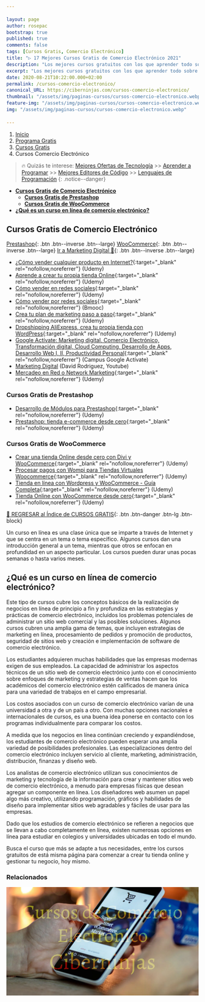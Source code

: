 ```yaml
---

layout: page
author: rosepac
bootstrap: true
published: true
comments: false
tags: [Cursos Gratis, Comercio Electrónico]
title: "▷ 17 Mejores Cursos Gratis de Comercio Electrónico 2021"
description: "Los mejores cursos gratuitos con los que aprender todo sobre el comercio electrónico, desde cero hasta nivel experto"
excerpt: "Los mejores cursos gratuitos con los que aprender todo sobre el comercio electrónico, desde cero hasta nivel experto"
date: 2020-08-21T10:22:00.000+02:00
permalink: /cursos-comercio-electronico/
canonical_URL: https://ciberninjas.com/cursos-comercio-electronico/
thumbnail: "/assets/img/paginas-cursos/cursos-comercio-electronico.webp"
feature-img: "/assets/img/paginas-cursos/cursos-comercio-electronico.webp"
img: "/assets/img/paginas-cursos/cursos-comercio-electronico.webp"

---
```


<div class="hidden-sm-down">
<nav aria-label="breadcrumb">
  <ol class="breadcrumb">
    <li class="breadcrumb-item"><a href="/">Inicio</a></li>
    <li class="breadcrumb-item"><a href="/programa-gratis/">Programa Gratis</a></li>
    <li class="breadcrumb-item"><a href="/cursos-tecnologia/">Cursos Gratis</a></li>
    <li class="breadcrumb-item active" aria-current="page">Cursos Comercio Electrónico</li>
  </ol>
</nav>
</div>

<script type="application/ld+json">
{
 "@context": "https://schema.org",
 "@type": "BreadcrumbList",
 "itemListElement":
 [
  {
   "@type": "ListItem",
   "position": 1,
   "item":
   {
    "@id": "https://ciberninjas.com/programa-gratis/",
    "name": "Programar Gratis"
    }
  },
  {
   "@type": "ListItem",
   "position": 2,
   "item":
   {
    "@id": "https://ciberninjas.com/cursos-tecnologia/",
    "name": "Los Mejores Cursos GRATIS de Programación y Tecnología Online 2021"
    }
  },
  {
   "@type": "ListItem",
  "position": 3,
  "item":
   {
     "@id": "https://ciberninjas.com/cursos-comercio-electronico/",
     "name": "Los Mejores Cursos Gratis de Comercio Electrónico 2021"
   }
  }
 ]
}
</script>

> 🔥 Quizás te interese: [Mejores Ofertas de Tecnología](/amazon/) >> [Aprender a Programar](/programar/) >> [Mejores Editores de Código](/mejores-editores-texto/) >> [Lenguajes de Programación](/15-mejores-lenguajes-programacion/)
{: .notice--danger}

- [**Cursos Gratis de Comercio Electrónico**](#cursos-gratis-de-comercio-electrónico)
  - [**Cursos Gratis de Prestashop**](#cursos-gratis-de-prestashop)
  - [**Cursos Gratis de WooCommerce**](#cursos-gratis-de-woocommerce)
- [**¿Qué es un curso en línea de comercio electrónico?**](#qué-es-un-curso-en-línea-de-comercio-electrónico)

## **Cursos Gratis de Comercio Electrónico**

[Prestashop](/cursos-comercio-electronico/#prestashop){: .btn .btn--inverse .btn--large} [WooCommerce](/cursos-comercio-electronico/#woocommerce){: .btn .btn--inverse .btn--large} [Ir a Marketing Digital 🏪]([/cursos-tecnologia/#marketing-digital-](https://ciberninjas.com/cursos-marketing-digital/)){: .btn .btn--inverse .btn--large}

- [¿Cómo vender cualquier producto en Internet?](https://click.linksynergy.com/deeplink?id=W9Gem8jDoic&mid=39197&murl=https%3A%2F%2Fwww.udemy.com%2Fcourse%2Fcomo-vender-cualquier-producto-en-internet%2F){:target="_blank" rel="nofollow,noreferrer"} (Udemy)
- [Aprende a crear tu propia tienda Online](https://click.linksynergy.com/deeplink?id=W9Gem8jDoic&mid=39197&murl=https%3A%2F%2Fwww.udemy.com%2Fcourse%2Faprende-a-crear-tu-tienda-online%2F){:target="_blank" rel="nofollow,noreferrer"} (Udemy)
- [Cómo vender en redes sociales](https://click.linksynergy.com/deeplink?id=W9Gem8jDoic&mid=39197&murl=https%3A%2F%2Fwww.udemy.com%2Fcourse%2Fcomo-vender-en-redes-sociales%2F){:target="_blank" rel="nofollow,noreferrer"} (Udemy)
- [Cómo vender por redes sociales](http://www.bmooc.com/como-vender-en-las-redes-sociales/){:target="_blank" rel="nofollow,noreferrer"} (Bmooc)
- [Crea tu plan de marketing paso a paso](https://click.linksynergy.com/deeplink?id=W9Gem8jDoic&mid=39197&murl=https%3A%2F%2Fwww.udemy.com%2Fcourse%2Fcrea-tu-plan-de-marketing-online-en-6-pasos%2F){:target="_blank" rel="nofollow,noreferrer"} (Udemy)
- [Dropshipping AliExpress, crea tu propia tienda con WordPress](https://click.linksynergy.com/deeplink?id=W9Gem8jDoic&mid=39197&murl=https%3A%2F%2Fwww.udemy.com%2Fdropshipping-aliexpress-crea-tu-propia-tienda-con-wordpress){:target="_blank" rel="nofollow,noreferrer"} (Udemy)
- [Google Actívate: Marketing digital, Comercio Electrónico, Transformación digital, Cloud Computing, Desarrollo de Apps, Desarrollo Web I, II, Productividad Personal](https://www.google.es/landing/activate/home){:target="_blank" rel="nofollow,noreferrer"} (Campus Google Actívate)
- [Marketing Digital](/👨‍🏫-curso-marketing-digital-david-rodriguez) (David Rodriguez, Youtube)
- [Mercadeo en Red o Network Marketing](https://click.linksynergy.com/deeplink?id=W9Gem8jDoic&mid=39197&murl=https%3A%2F%2Fwww.udemy.com%2Fmercadeo-en-red-o-network-maketing){:target="_blank" rel="nofollow,noreferrer"} (Udemy)
<!-- busquedas relacionadas Grow Hacking.. marketing digital -->

### **Cursos Gratis de Prestashop**

- [Desarrollo de Módulos para Prestashop](	https://click.linksynergy.com/deeplink?id=W9Gem8jDoic&mid=39197&murl=https%3A%2F%2Fwww.udemy.com%2Fcrear-modulos-para-prestashop	){:target="_blank" rel="nofollow,noreferrer"} (Udemy)
- [Prestashop: tienda e-commerce desde cero](	https://click.linksynergy.com/deeplink?id=W9Gem8jDoic&mid=39197&murl=https%3A%2F%2Fwww.udemy.com%2Fprestashop-tienda-ecommerce-desde-cero){:target="_blank" rel="nofollow,noreferrer"} (Udemy)

### **Cursos Gratis de WooCommerce**

- [Crear una tienda Online desde cero con Divi y WooCommerce](https://click.linksynergy.com/deeplink?id=W9Gem8jDoic&mid=39197&murl=https%3A%2F%2Fwww.udemy.com%2Fcrear-una-tienda-online-desde-cero-con-divi-y-woocommerce){:target="_blank" rel="nofollow,noreferrer"} (Udemy)
- [Procesar pagos con Wompi para Tiendas Virtuales Woocommerce](https://click.linksynergy.com/deeplink?id=W9Gem8jDoic&mid=39197&murl=https%3A%2F%2Fwww.udemy.com%2Fcourse%2Fprocesar-pagos-con-wompi-para-tiendas-virtuales-woocommerce%2F){:target="_blank" rel="nofollow,noreferrer"} (Udemy)
- [Tienda en línea con Wordpress y WooCommerce - Guía Completa](https://click.linksynergy.com/deeplink?id=W9Gem8jDoic&mid=39197&murl=https%3A%2F%2Fwww.udemy.com%2Ftienda-en-linea-con-wordpress-y-woocommerce-guia-completa){:target="_blank" rel="nofollow,noreferrer"} (Udemy)
- [Tienda Online con WooCommerce desde cero](https://click.linksynergy.com/deeplink?id=W9Gem8jDoic&mid=39197&murl=https%3A%2F%2Fwww.udemy.com%2Ftienda-online-con-woocommerce-desde-cero){:target="_blank" rel="nofollow,noreferrer"} (Udemy)

[🏡 REGRESAR al Índice de CURSOS GRATIS](https://ciberninjas.com/cursos-tecnologia/ "Regresar al índice de Cursos Gratis de Tecnología"){: .btn .btn-danger .btn-lg .btn-block}

Un curso en línea es una clase única que se imparte a través de Internet y que se centra en un tema o tema específico. Algunos cursos dan una introducción general a un tema, mientras que otros se enfocan en profundidad en un aspecto particular. Los cursos pueden durar unas pocas semanas o hasta varios meses.

## **¿Qué es un curso en línea de comercio electrónico?**

Este tipo de cursos cubre los conceptos básicos de la realización de negocios en línea de principio a fin y profundiza en las estrategias y prácticas de comercio electrónico, incluidos los problemas potenciales de administrar un sitio web comercial y las posibles soluciones. Algunos cursos cubren una amplia gama de temas, que incluyen estrategias de marketing en línea, procesamiento de pedidos y promoción de productos, seguridad de sitios web y creación e implementación de software de comercio electrónico.

Los estudiantes adquieren muchas habilidades que las empresas modernas exigen de sus empleados. La capacidad de administrar los aspectos técnicos de un sitio web de comercio electrónico junto con el conocimiento sobre enfoques de marketing y estrategias de ventas hacen que los académicos del comercio electrónico estén calificados de manera única para una variedad de trabajos en el campo empresarial.

Los costos asociados con un curso de comercio electrónico varían de una universidad a otra y de un país a otro. Con muchas opciones nacionales e internacionales de cursos, es una buena idea ponerse en contacto con los programas individualmente para comparar los costos.

A medida que los negocios en línea continúan creciendo y expandiéndose, los estudiantes de comercio electrónico pueden esperar una amplia variedad de posibilidades profesionales. Las especializaciones dentro del comercio electrónico incluyen servicio al cliente, marketing, administración, distribución, finanzas y diseño web.

Los analistas de comercio electrónico utilizan sus conocimientos de marketing y tecnología de la información para crear y mantener sitios web de comercio electrónico, a menudo para empresas físicas que desean agregar un componente en línea. Los diseñadores web asumen un papel algo más creativo, utilizando programación, gráficos y habilidades de diseño para implementar sitios web agradables y fáciles de usar para las empresas.

Dado que los estudios de comercio electrónico se refieren a negocios que se llevan a cabo completamente en línea, existen numerosas opciones en línea para estudiar en colegios y universidades ubicadas en todo el mundo.

Busca el curso que más se adapte a tus necesidades, entre los cursos gratuitos de está misma página para comenzar a crear tu tienda online y gestionar tu negocio, hoy mismo.

### **Relacionados** <!-- omit in toc -->

![Los mejores cursos gratuitos con los que aprender todo sobre el comercio electrónico, desde cero hasta nivel experto](/assets/img/paginas-cursos/cursos-comercio-electronico.webp "Los mejores cursos gratuitos con los que aprender todo sobre el comercio electrónico, desde cero hasta nivel experto")